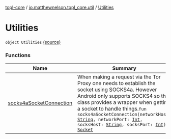 [topl-core](../../index.md) / [io.matthewnelson.topl_core.util](../index.md) / [Utilities](./index.md)

# Utilities

`object Utilities` [(source)](https://github.com/05nelsonm/TorOnionProxyLibrary-Android/blob/master/topl-core/src/main/java/io/matthewnelson/topl_core/util/Utilities.kt#L104)

### Functions

| Name | Summary |
|---|---|
| [socks4aSocketConnection](socks4a-socket-connection.md) | When making a request via the Tor Proxy one needs to establish the socket using SOCKS4a. However Android only supports SOCKS4 so this class provides a wrapper when getting a socket to handle things.`fun socks4aSocketConnection(networkHost: `[`String`](https://kotlinlang.org/api/latest/jvm/stdlib/kotlin/-string/index.html)`, networkPort: `[`Int`](https://kotlinlang.org/api/latest/jvm/stdlib/kotlin/-int/index.html)`, socksHost: `[`String`](https://kotlinlang.org/api/latest/jvm/stdlib/kotlin/-string/index.html)`, socksPort: `[`Int`](https://kotlinlang.org/api/latest/jvm/stdlib/kotlin/-int/index.html)`): `[`Socket`](https://docs.oracle.com/javase/6/docs/api/java/net/Socket.html) |
